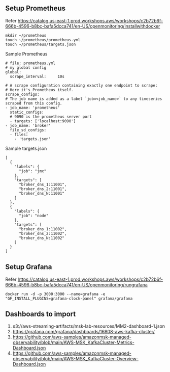 ## Setup Prometheus
Refer https://catalog.us-east-1.prod.workshops.aws/workshops/c2b72b6f-666b-4596-b8bc-bafa5dcca741/en-US/openmonitoring/installwithdocker
```shell
mkdir ~/prometheus
touch ~/prometheus/prometheus.yml
touch ~/prometheus/targets.json
```
Sample Prometheus
```shell
# file: prometheus.yml
# my global config
global:
  scrape_interval:     10s

# A scrape configuration containing exactly one endpoint to scrape:
# Here it's Prometheus itself.
scrape_configs:
# The job name is added as a label `job=<job_name>` to any timeseries scraped from this config.
- job_name: 'prometheus'
  static_configs:
  # 9090 is the prometheus server port
  - targets: ['localhost:9090']
- job_name: 'broker'
  file_sd_configs:
  - files:
    - 'targets.json'

```
Sample targets.json
```shell
[
  {
    "labels": {
      "job": "jmx"
    },
    "targets": [
      "broker_dns_1:11001",
      "broker_dns_2:11001",
      "broker_dns_N:11001"
    ]
  },
  {
    "labels": {
      "job": "node"
    },
    "targets": [
      "broker_dns_1:11002",
      "broker_dns_2:11002",
      "broker_dns_N:11002"
    ]
  }
]

```
## Setup Grafana
Refer https://catalog.us-east-1.prod.workshops.aws/workshops/c2b72b6f-666b-4596-b8bc-bafa5dcca741/en-US/openmonitoring/rungrafana
```shell
docker run -d -p 3000:3000 --name=grafana -e "GF_INSTALL_PLUGINS=grafana-clock-panel" grafana/grafana

```
## Dashboards to import
1. s3://aws-streaming-artifacts/msk-lab-resources/MM2-dashboard-1.json
2. https://grafana.com/grafana/dashboards/16808-aws-kafka-cluster/
3. https://github.com/aws-samples/amazonmsk-managed-observability/blob/main/AWS-MSK_KafkaCluster-Metrics-Dashboard.json
4. https://github.com/aws-samples/amazonmsk-managed-observability/blob/main/AWS-MSK_KafkaCluster-Overview-Dashboard.json